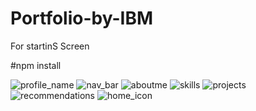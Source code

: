 # Portfolio-by-IBM
For startinS Screen

#npm install

![profile_name](https://github.com/user-attachments/assets/396f1c19-f2db-4029-9f04-c02532a3b1e0)
![nav_bar](https://github.com/user-attachments/assets/42f34dbf-d0d4-46aa-a176-751599c007ad)
![aboutme](https://github.com/user-attachments/assets/4f7f8448-3da7-4ed9-98cb-3f00224842c8)
![skills](https://github.com/user-attachments/assets/4d569c6f-1c65-411d-8acf-dd0875ee50e4)
![projects](https://github.com/user-attachments/assets/d4bb158c-9160-430f-bc17-bbb115b7b493)
![recommendations](https://github.com/user-attachments/assets/df9b2561-9ee1-4ba2-a07b-0ec922b28116)
![home_icon](https://github.com/user-attachments/assets/3d1f41ec-9630-401f-acfd-18ea73203adf)
